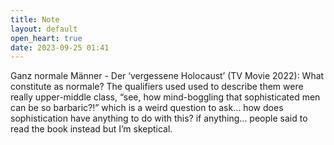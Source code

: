 ```yaml
---
title: Note
layout: default
open_heart: true
date: 2023-09-25 01:41
---
```


Ganz normale Männer - Der ‘vergessene Holocaust’ (TV Movie 2022): What constitute as normale? The qualifiers used used to describe them were really upper-middle class, “see, how mind-boggling that sophisticated men can be so barbaric?!” which is a weird question to ask… how does sophistication have anything to do with this? if anything… people said to read the book instead but I’m skeptical.
